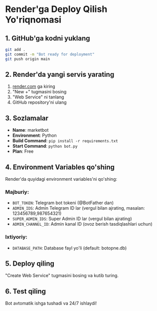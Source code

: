 # Render'ga Deploy Qilish Yo'riqnomasi

## 1. GitHub'ga kodni yuklang
```bash
git add .
git commit -m "Bot ready for deployment"
git push origin main
```

## 2. Render'da yangi servis yarating
1. [render.com](https://render.com) ga kiring
2. "New +" tugmasini bosing
3. "Web Service" ni tanlang
4. GitHub repository'ni ulang

## 3. Sozlamalar
- **Name**: marketbot
- **Environment**: Python
- **Build Command**: `pip install -r requirements.txt`
- **Start Command**: `python bot.py`
- **Plan**: Free

## 4. Environment Variables qo'shing
Render'da quyidagi environment variables'ni qo'shing:

### **Majburiy:**
- `BOT_TOKEN`: Telegram bot tokeni (@BotFather dan)
- `ADMIN_IDS`: Admin Telegram ID lar (vergul bilan ajrating, masalan: 123456789,987654321)
- `SUPER_ADMIN_IDS`: Super Admin ID lar (vergul bilan ajrating)
- `ADMIN_CHANNEL_ID`: Admin kanal ID (ovoz berish tasdiqlashlari uchun)

### **Ixtiyoriy:**
- `DATABASE_PATH`: Database fayl yo'li (default: botopne.db)

## 5. Deploy qiling
"Create Web Service" tugmasini bosing va kutib turing.

## 6. Test qiling
Bot avtomatik ishga tushadi va 24/7 ishlaydi!
